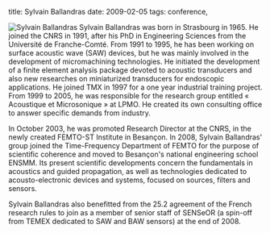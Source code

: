 title: Sylvain Ballandras
date: 2009-02-05 
tags: conference, 


![Sylvain Ballandras](/images/sylvainballandras.jpg) Sylvain Ballandras was born in Strasbourg in 1965. He joined the CNRS in 1991, after his PhD in Engineering Sciences from the Université de Franche-Comté. From 1991 to 1995, he has been working on surface acoustic wave (SAW) devices, but he was mainly involved in the development of micromachining technologies. He  initiated the development of a finite element analysis package devoted to acoustic transducers and also new researches on miniaturized transducers for endoscopic applications. He joined TMX in 1997 for a one year industrial training project. From 1999 to 2005, he was responsible for the research group entitled « Acoustique et Microsonique » at LPMO. He created its own consulting office to answer specific demands from industry.  
  
In October 2003, he was promoted Research Director at the CNRS, in the newly created FEMTO-ST Institute in Besançon. In 2008, Sylvain Ballandras' group joined the Time-Frequency Department of FEMTO for the purpose of scientific coherence and moved to  Besançon's national engineering school ENSMM. Its present scientific developments concern the fundamentals in acoustics and guided propagation, as well as technologies dedicated to acousto-electronic devices and systems, focused on sources, filters and sensors.  
  
Sylvain Ballandras also benefitted from the 25.2 agreement of the French research rules to join as a member of senior staff of SENSeOR (a spin-off from TEMEX dedicated to SAW and BAW sensors) at the end of 2008.
